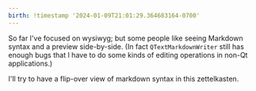 ```yaml
---
birth: !timestamp '2024-01-09T21:01:29.364683164-0700'
---
```

So far I've focused on wysiwyg; but some people like seeing Markdown syntax and
a preview side-by-side.  (In fact `QTextMarkdownWriter` still has enough bugs
that I have to do some kinds of editing operations in non-Qt applications.)

I'll try to have a flip-over view of markdown syntax in this zettelkasten.

